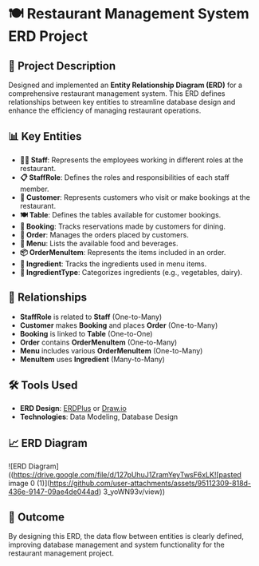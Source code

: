 # 🍽️ Restaurant Management System ERD Project

## 📝 Project Description
Designed and implemented an **Entity Relationship Diagram (ERD)** for a comprehensive restaurant management system. This ERD defines relationships between key entities to streamline database design and enhance the efficiency of managing restaurant operations.

## 📊 Key Entities
- **👨‍🍳 Staff**: Represents the employees working in different roles at the restaurant.
- **📋 StaffRole**: Defines the roles and responsibilities of each staff member.
- **👥 Customer**: Represents customers who visit or make bookings at the restaurant.
- **🍽️ Table**: Defines the tables available for customer bookings.
- **📝 Booking**: Tracks reservations made by customers for dining.
- **🛒 Order**: Manages the orders placed by customers.
- **🍔 Menu**: Lists the available food and beverages.
- **📦 OrderMenuItem**: Represents the items included in an order.
- **🌿 Ingredient**: Tracks the ingredients used in menu items.
- **🥘 IngredientType**: Categorizes ingredients (e.g., vegetables, dairy).

## 🔗 Relationships
- **StaffRole** is related to **Staff** (One-to-Many)
- **Customer** makes **Booking** and places **Order** (One-to-Many)
- **Booking** is linked to **Table** (One-to-One)
- **Order** contains **OrderMenuItem** (One-to-Many)
- **Menu** includes various **OrderMenuItem** (One-to-Many)
- **MenuItem** uses **Ingredient** (Many-to-Many)

## 🛠️ Tools Used
- **ERD Design**: [ERDPlus](https://erdplus.com/) or [Draw.io](https://app.diagrams.net/)
- **Technologies**: Data Modeling, Database Design

## 📈 ERD Diagram
![ERD Diagram]((https://drive.google.com/file/d/127pUhuJ1ZramYeyTwsF6xLK![pasted image 0 (1)](https://github.com/user-attachments/assets/95112309-818d-436e-9147-09ae4de044ad)
3_yoWN93v/view))

## 🚀 Outcome
By designing this ERD, the data flow between entities is clearly defined, improving database management and system functionality for the restaurant management project.
